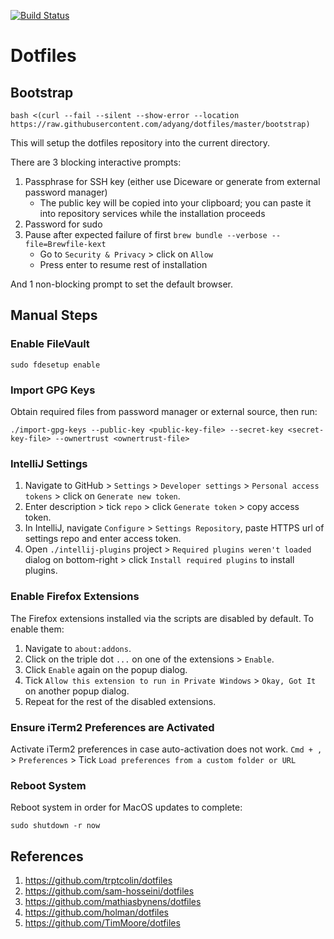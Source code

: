 [![Build Status](https://travis-ci.org/adyang/dotfiles.svg?branch=master)](https://travis-ci.org/adyang/dotfiles)

# Dotfiles

## Bootstrap
```console
bash <(curl --fail --silent --show-error --location https://raw.githubusercontent.com/adyang/dotfiles/master/bootstrap)
```
This will setup the dotfiles repository into the current directory.

There are 3 blocking interactive prompts:
1. Passphrase for SSH key (either use Diceware or generate from external password manager)
    - The public key will be copied into your clipboard; you can paste it into repository services while the installation proceeds
2. Password for sudo
3. Pause after expected failure of first `brew bundle --verbose --file=Brewfile-kext`
    - Go to `Security & Privacy` > click on `Allow`
    - Press enter to resume rest of installation

And 1 non-blocking prompt to set the default browser.

## Manual Steps
### Enable FileVault
```console
sudo fdesetup enable
```

### Import GPG Keys
Obtain required files from password manager or external source, then run:
```console
./import-gpg-keys --public-key <public-key-file> --secret-key <secret-key-file> --ownertrust <ownertrust-file>
```

### IntelliJ Settings
1. Navigate to GitHub > `Settings` > `Developer settings` > `Personal access tokens` > click on `Generate new token`.
2. Enter description > tick `repo` > click `Generate token` > copy access token.
3. In IntelliJ, navigate `Configure` > `Settings Repository`, paste HTTPS url of settings repo and enter access token.
4. Open `./intellij-plugins` project > `Required plugins weren't loaded` dialog on bottom-right > click `Install required plugins` to install plugins.

### Enable Firefox Extensions
The Firefox extensions installed via the scripts are disabled by default. To enable them:
1. Navigate to `about:addons`.
2. Click on the triple dot `...` on one of the extensions > `Enable`.
3. Click `Enable` again on the popup dialog.
4. Tick `Allow this extension to run in Private Windows` > `Okay, Got It` on another popup dialog.
5. Repeat for the rest of the disabled extensions.

### Ensure iTerm2 Preferences are Activated
Activate iTerm2 preferences in case auto-activation does not work.
`Cmd + ,` > `Preferences` > Tick `Load preferences from a custom folder or URL`

### Reboot System
Reboot system in order for MacOS updates to complete:
```console
sudo shutdown -r now
```

## References
1. https://github.com/trptcolin/dotfiles
2. https://github.com/sam-hosseini/dotfiles
3. https://github.com/mathiasbynens/dotfiles
4. https://github.com/holman/dotfiles
5. https://github.com/TimMoore/dotfiles


